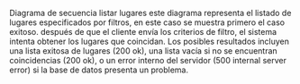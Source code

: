 Diagrama de secuencia listar lugares
este diagrama representa el listado de lugares especificados por filtros,
en este caso se muestra primero el caso exitoso.
después de que el cliente envía los criterios de filtro, el sistema intenta obtener los lugares que coincidan. Los posibles resultados incluyen una lista exitosa de lugares (200 ok), una lista vacía si no se encuentran coincidencias (200 ok), o un error interno del servidor
(500 internal server error) si la base de datos presenta un problema.